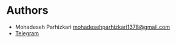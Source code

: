 # Authors
* Mohadeseh Parhizkari <mohadesehparhizkari1378@gmail.com>
* [Telegram](https://t.me/dr.mohadesehparhizkari)